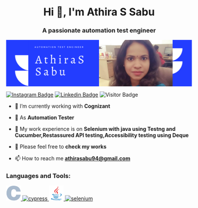 <h1 align="center">Hi 👋, I'm Athira S Sabu</h1>
<h3 align="center">A passionate automation test engineer</h3>
<img align="center" src="https://raw.githubusercontent.com/athirassabu/athirassabu/main/img.PNG"/>

[![Instagram Badge](https://img.shields.io/badge/-athira_s_sabu-blueviolet?style=plastic-square&logo=instagram&logoColor=white&link=https://instagram.com/athira_s_sabu/)](https://instagram.com/athira_s_sabu)
[![Linkedin Badge](https://img.shields.io/badge/-athira_s_sabu-blue?style=plastic-square&logo=Linkedin&logoColor=white&link=https://www.linkedin.com/in/athira-s-sabu/)](https://www.linkedin.com/in/athira-s-sabu/)
![Visitor Badge](https://visitor-badge.laobi.icu/badge?page_id=dhanrajdc7)

- 🔭 I’m currently working with **Cognizant**

- 🌱 As **Automation Tester**

- 👯 My work experience is on **Selenium with java using Testng and Cucumber,Restassured API testing,Accessibility testing using Deque**

- 💬 Please feel free to **check my works**

- 📫 How to reach me **athirasabu94@gmail.com**


<h3 align="left">Languages and Tools:</h3>
<p align="left"> <a href="https://www.cprogramming.com/" target="_blank"> <img src="https://raw.githubusercontent.com/devicons/devicon/master/icons/c/c-original.svg" alt="c" width="40" height="40"/> </a> <a href="https://www.cypress.io" target="_blank"> <img src="https://raw.githubusercontent.com/simple-icons/simple-icons/6e46ec1fc23b60c8fd0d2f2ff46db82e16dbd75f/icons/cypress.svg" alt="cypress" width="40" height="40"/> </a> <a href="https://www.java.com" target="_blank"> <img src="https://raw.githubusercontent.com/devicons/devicon/master/icons/java/java-original.svg" alt="java" width="40" height="40"/> </a> <a href="https://www.selenium.dev" target="_blank"> <img src="https://raw.githubusercontent.com/detain/svg-logos/780f25886640cef088af994181646db2f6b1a3f8/svg/selenium-logo.svg" alt="selenium" width="40" height="40"/> </a> </p>
